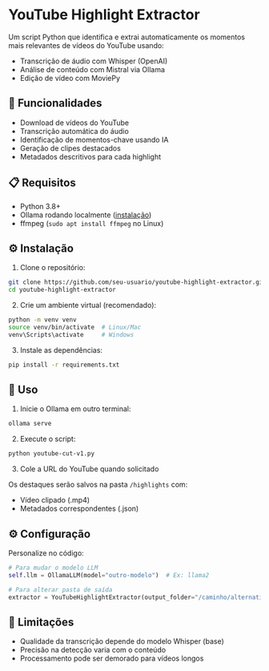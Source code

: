 # YouTube Highlight Extractor

Um script Python que identifica e extrai automaticamente os momentos mais relevantes de vídeos do YouTube usando:
- Transcrição de áudio com Whisper (OpenAI)
- Análise de conteúdo com Mistral via Ollama
- Edição de vídeo com MoviePy

## 🌟 Funcionalidades
- Download de vídeos do YouTube
- Transcrição automática do áudio
- Identificação de momentos-chave usando IA
- Geração de clipes destacados
- Metadados descritivos para cada highlight

## 📋 Requisitos
- Python 3.8+
- Ollama rodando localmente ([instalação](https://ollama.ai/))
- ffmpeg (`sudo apt install ffmpeg` no Linux)

## ⚙️ Instalação
1. Clone o repositório:
```bash
git clone https://github.com/seu-usuario/youtube-highlight-extractor.git
cd youtube-highlight-extractor
```

2. Crie um ambiente virtual (recomendado):
```bash
python -m venv venv
source venv/bin/activate  # Linux/Mac
venv\Scripts\activate     # Windows
```

3. Instale as dependências:
```bash
pip install -r requirements.txt
```

## 🚀 Uso
1. Inicie o Ollama em outro terminal:
```bash
ollama serve
```

2. Execute o script:
```bash
python youtube-cut-v1.py
```

3. Cole a URL do YouTube quando solicitado

Os destaques serão salvos na pasta `/highlights` com:
- Vídeo clipado (.mp4)
- Metadados correspondentes (.json)

## ⚙️ Configuração
Personalize no código:
```python
# Para mudar o modelo LLM
self.llm = OllamaLLM(model="outro-modelo")  # Ex: llama2

# Para alterar pasta de saída
extractor = YouTubeHighlightExtractor(output_folder="/caminho/alternativo")
```

## 📌 Limitações
- Qualidade da transcrição depende do modelo Whisper (base)
- Precisão na detecção varia com o conteúdo
- Processamento pode ser demorado para vídeos longos

